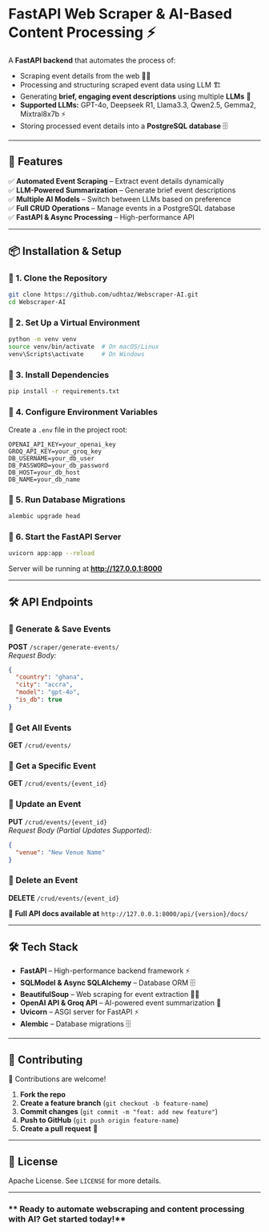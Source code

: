 # FastAPI Web Scraper & AI-Based Content Processing ⚡

A **FastAPI backend** that automates the process of:
- Scraping event details from the web 🕵️‍♂️
- Processing and structuring scraped event data using LLM 🏗️
- Generating **brief, engaging event descriptions** using multiple **LLMs** 🤖
- **Supported LLMs:** GPT-4o, Deepseek R1, Llama3.3, Qwen2.5, Gemma2, Mixtral8x7b ⚡
- Storing processed event details into a **PostgreSQL database** 🗄️

---

## **🚀 Features**
✅ **Automated Event Scraping** – Extract event details dynamically  
✅ **LLM-Powered Summarization** – Generate brief event descriptions  
✅ **Multiple AI Models** – Switch between LLMs based on preference  
✅ **Full CRUD Operations** – Manage events in a PostgreSQL database  
✅ **FastAPI & Async Processing** – High-performance API  

---

## **📦 Installation & Setup**

### **🔹 1. Clone the Repository**
```bash
git clone https://github.com/udhtaz/Webscraper-AI.git
cd Webscraper-AI
```

### **🔹 2. Set Up a Virtual Environment**
```bash
python -m venv venv
source venv/bin/activate  # On macOS/Linux
venv\Scripts\activate     # On Windows
```

### **🔹 3. Install Dependencies**
```bash
pip install -r requirements.txt
```

### **🔹 4. Configure Environment Variables**
Create a `.env` file in the project root:
```
OPENAI_API_KEY=your_openai_key
GROQ_API_KEY=your_groq_key
DB_USERNAME=your_db_user
DB_PASSWORD=your_db_password
DB_HOST=your_db_host
DB_NAME=your_db_name
```

### **🔹 5. Run Database Migrations**
```bash
alembic upgrade head
```

### **🔹 6. Start the FastAPI Server**
```bash
uvicorn app:app --reload
```
Server will be running at **http://127.0.0.1:8000**

---

## **🛠️ API Endpoints**

### **🔹 Generate & Save Events**
**POST** `/scraper/generate-events/`  
_Request Body:_
```json
{
  "country": "ghana",
  "city": "accra",
  "model": "gpt-4o",
  "is_db": true
}
```

### **🔹 Get All Events**
**GET** `/crud/events/`

### **🔹 Get a Specific Event**
**GET** `/crud/events/{event_id}`

### **🔹 Update an Event**
**PUT** `/crud/events/{event_id}`  
_Request Body (Partial Updates Supported):_
```json
{
  "venue": "New Venue Name"
}
```

### **🔹 Delete an Event**
**DELETE** `/crud/events/{event_id}`

📌 **Full API docs available at** `http://127.0.0.1:8000/api/{version}/docs/`

---

## **🛠️ Tech Stack**
- **FastAPI** – High-performance backend framework ⚡
- **SQLModel & Async SQLAlchemy** – Database ORM 🗄️
- **BeautifulSoup** – Web scraping for event extraction 🕵️‍♂️
- **OpenAI API & Groq API** – AI-powered event summarization 🤖
- **Uvicorn** – ASGI server for FastAPI ⚡
- **Alembic** – Database migrations 🗄️

---

## **📜 Contributing**
🚀 Contributions are welcome!  

1. **Fork the repo**  
2. **Create a feature branch** (`git checkout -b feature-name`)  
3. **Commit changes** (`git commit -m "feat: add new feature"`)  
4. **Push to GitHub** (`git push origin feature-name`)  
5. **Create a pull request** 🎉  

---

## **📄 License**
Apache License. See `LICENSE` for more details.

---

### ** Ready to automate webscraping and content processing with AI? Get started today!**

